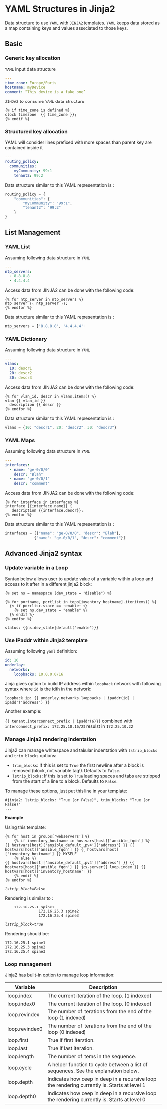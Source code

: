# YAML Structures in Jinja2

Data structure to use `YAML` with `JINJA2` templates. `YAML` keeps data stored as a map containing keys and values associated to those keys.


## Basic

### Generic key allocation

`YAML` input data structure

```yaml
---
time_zone: Europe/Paris
hostname: myDevice
comment: “This device is a fake one”
```

`JINJA2` to consume `YAML` data structure 

```jinja2
{% if time_zone is defined %}
clock timezone  {{ time_zone }};
{% endif %}
```

### Structured key allocation

YAML will consider lines prefixed with more spaces than parent key are contained inside it

```yaml
---
routing_policy:
  communities:
    myCommunity: 99:1
    tenant2: 99:2
```

Data structure similar to this YAML representation is :

```python
routing_policy = {
    "communities": {
        "myCommunity": "99:1",
        "tenant2": "99:2"
    }
}
```

## List Management

### YAML List

Assuming following data structure in `YAML`

```yaml
---
ntp_servers:
  - 8.8.8.8
  - 4.4.4.4
```

Access data from JINJA2 can be done with the following code:

```jinja2
{% for ntp_server in ntp_servers %}
ntp server {{ ntp_server }};
{% endfor %}
```

Data structure similar to this YAML representation is :

```python
ntp_servers = ['8.8.8.8', '4.4.4.4']
```

### YAML Dictionary

Assuming following data structure in `YAML`

```yaml
---
vlans:
  10: descr1
  20: descr2
  30: descr3
```

Access data from JINJA2 can be done with the following code:

```jinja2
{% for vlan_id, descr in vlans.items() %}
vlan {{ vlan_id }}
  description {{ descr }}
{% endfor %}

```

Data structure similar to this YAML representation is :

```python
vlans = {10: "descr1", 20: "descr2", 30: "descr3"}
```

### YAML Maps

Assuming following data structure in `YAML`

```yaml
---
interfaces:
  - name: "ge-0/0/0"
    descr: "Blah"
  - name: "ge-0/0/1"
    descr: "comment"
```

Access data from JINJA2 can be done with the following code:

```jinja2
{% for interface in interfaces %}
interface {{interface.name}} {
   description {{interface.descr}};
{% endfor %}
```

Data structure similar to this YAML representation is :

```python
interfaces = [{"name": "ge-0/0/0", "descr": "Blah"},
             {"name": "ge-0/0/1", "descr": "comment"}]
```

## Advanced Jinja2 syntax

### Update variable in a Loop

Syntax below allows user to update value of a variable within a loop and access to it after in a different jinja2 block:

```
{% set ns = namespace (dev_state = "disable") %}

{% for portname, portlist in topo[inventory_hostname].iteritems() %}
  {% if portlist.state == "enable" %}
    {% set ns.dev_state = "enable" %}
  {% endif %}
{% endfor %}

status: {{ns.dev_state|default("enable")}}
```

### Use IPaddr within Jinja2 template

Assuming following `yaml` definition:

```yaml
id: 10
underlay:
  networks:
    loopbacks: 10.0.0.0/16

```

Jinja gives option to build IP address within `loopback` network with following syntax where `id` is the idth in the network:

```
loopback_ip: {{ underlay.networks.loopbacks | ipaddr(id) | ipaddr('address') }}
```

Another example:

`{{ tenant.interconnect_prefix | ipaddr(6)}}` combined with `interconnect_prefix: 172.25.10.16/28` resulst in `172.25.10.22`

### Manage Jinja2 rendering indentation

 Jinja2 can manage whitespace and tabular indentation with `lstrip_blocks` and `trim_blocks` options:

- `trim_blocks`: If this is set to `True` the first newline after a block is removed (block, not variable tag!). Defaults to `False`.
- `lstrip_blocks`: If this is set to `True` leading spaces and tabs are stripped from the start of a line to a block. Defaults to `False`.

To manage these options, just put this line in your template:

```
#jinja2: lstrip_blocks: "True (or False)", trim_blocks: "True (or False)"
...
```

__Example__

Using this template:

```
{% for host in groups['webservers'] %}
    {% if inventory_hostname in hostvars[host]['ansible_fqdn'] %}
{{ hostvars[host]['ansible_default_ipv4']['address'] }} {{ hostvars[host]['ansible_fqdn'] }} {{ hostvars[host]['inventory_hostname'] }} MYSELF
    {% else %}
{{ hostvars[host]['ansible_default_ipv4']['address'] }} {{ hostvars[host]['ansible_fqdn'] }} jcs-server{{ loop.index }} {{ hostvars[host]['inventory_hostname'] }}
    {% endif %}
{% endfor %}
```

_`lstrip_block=False`_

Rendering is similar to :

```
    172.16.25.1 spine1
               172.16.25.3 spine2
               172.16.25.4 spine3
```

_`lstrip_block=true`_

Rendering should be:

```
172.16.25.1 spine1
172.16.25.3 spine2
172.16.25.4 spine3
```

### Loop management

Jinja2 has built-in option to manage loop information:


| Variable | Description  |
|----------|--------------|
|loop.index | The current iteration of the loop. (1 indexed) |
|loop.index0 | The current iteration of the loop. (0 indexed) |
|loop.revindex | The number of iterations from the end of the loop (1 indexed) |
|loop.revindex0 | The number of iterations from the end of the loop (0 indexed) |
|loop.first | True if first iteration. |
|loop.last | True if last iteration. |
|loop.length | The number of items in the sequence. |
|loop.cycle | A helper function to cycle between a list of sequences. See the explanation below. |
|loop.depth | Indicates how deep in deep in a recursive loop the rendering currently is. Starts at level 1 |
|loop.depth0 | Indicates how deep in deep in a recursive loop the rendering currently is. Starts at level 0 |
